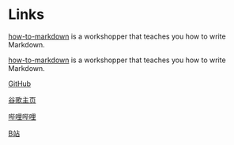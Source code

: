 # Links

[how-to-markdown] is a workshopper that teaches you how to write Markdown.

[how-to-markdown][how-to-markdown] is a workshopper that teaches you how to write Markdown.

[GitHub][1]
<!-- 双引号内容为悬浮提示 -->
[谷歌主页](https://www.google.com "谷歌主页")

[哔哩哔哩]

[B站][哔哩哔哩]

[哔哩哔哩]: http://www.bilibili.com
[how-to-markdown]: //git.io/how-to-markdown
[1]: http://github.com